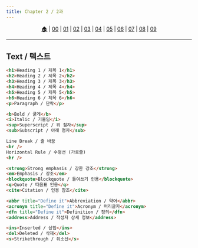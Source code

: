 ```yaml
---
title: Chapter 2 / 2과
---
```


<p id="menu" align="center">
  <a href="https://ut-aaronkr.github.io/python-crash-course" title="Home">🏠</a> |
  <a href="00.html" title="Introduction / 소개">00</a> |
  <a href="01.html" title="Structure / 구조">01</a> |
  <a href="02.html" title="Text / 텍스트">02</a> |
  <a href="03.html" title="Lists / 리스트">03</a> |
  <a href="04.html" title="Links / 링크">04</a> |
  <a href="05.html" title="Images / 이미지">05</a> |
  <a href="06.html" title="Tables / 테이블">06</a> |
  <a href="07.html" title="Forms / 폼">07</a> |
  <a href="08.html" title="Extra Markup / 추가 마크업">08</a> |
  <a href="09.html" title="Flash, Video, Audio / 플래시, 비디오, 오디오">09</a>
</p>

---

## Text / 텍스트

```html
<h1>Heading 1 / 제목 1</h1>
<h2>Heading 2 / 제목 2</h2>
<h3>Heading 3 / 제목 3</h3>
<h4>Heading 4 / 제목 4</h4>
<h5>Heading 5 / 제목 5</h5>
<h6>Heading 6 / 제목 6</h6>
<p>Paragraph / 단락</p>

<b>Bold / 굵게</b>
<i>Italic / 기울임</i>
<sup>Superscript / 위 첨자</sup>
<sub>Subscript / 아래 첨자</sub>

Line Break / 줄 바꿈
<br />
Horizontal Rule / 수평선 (가로줄)
<hr />

<strong>Strong emphasis / 강한 강조</strong>
<em>Emphasis / 강조</em>
<blockquote>Blockquote / 들여쓰기 인용</blockquote>
<q>Quote / 따옴표 인용</q>
<cite>Citation / 인용 참조</cite>

<abbr title="Define it">Abbreviation / 약어</abbr>
<acronym title="Define it">Acronym / 머리글자</acronym>
<dfn title="Define it">Definition / 정의</dfn>
<address>Address / 작성자 상세 정보</address>

<ins>Inserted / 삽입</ins>
<del>Deleted / 삭제</del>
<s>Strikethrough / 취소선</s>
```
